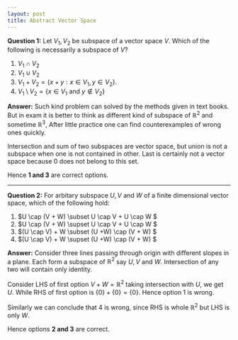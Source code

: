 ```yaml
---
layout: post
title: Abstract Vector Space
---
```


**Question 1:** Let $V_1,V_2$ be subspace of a vector space $V$. Which of the following is necessarily a subspace of $V$?

1. $V_1 \cap V_2$
2. $V_1 \cup V_2$
3. $V_1+V_2=\{x+y:x \in V_1, y\in V_2 \}$.
4. $V_1\setminus V_2=\{x\in V_1 \text{ and } y  \notin V_2\}$

**Answer:** Such kind problem can solved by the methods given in text books. But in exam it is better to think as different kind of subspace of $\mathbb{R}^2$ and sometime $\mathbb{R}^3$, After little practice one can find counterexamples of wrong ones quickly.

Intersection and sum of two subspaces are vector space, but union is not a subspace when one is not contained in other. Last is certainly not a vector space because $0$ does not belong to this set.

Hence **1 and 3** are correct options.

*****
**Question 2:** For arbitary subspace $U, V$ and $W$ of a finite dimensional vector space, which of the following hold:

1. $U \cap (V + W) \subset U \cap V + U \cap W $
2. $U \cap (V + W) \supset U \cap V + U \cap W $
3. $(U \cap V) + W \subset (U +W) \cap (V + W) $
4. $(U \cap V) + W \supset (U +W) \cap (V + W) $

**Answer:** Consider three lines passing through origin with different slopes in a plane. Each form a subspace of $\mathbb{R}^2$ say $U,V$ and $W$. Intersection of any two will contain only identity.

Consider LHS of first option $V + W = \mathbb{R}^2$ taking intersection with $U$, we get $U$. While RHS of first option is $\{0\} + \{0\} = \{0\}$. Hence option 1 is wrong.

Similarly we can conclude that 4 is wrong, since RHS is whole $\mathbb{R}^2$ but LHS is only $W$.

Hence options **2 and 3** are correct.

